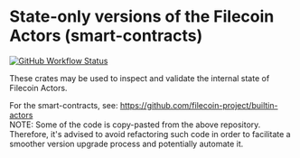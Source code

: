 # State-only versions of the Filecoin Actors (smart-contracts)

[![GitHub Workflow Status](https://img.shields.io/github/actions/workflow/status/ChainSafe/fil-actor-states/tests.yml?style=for-the-badge)](https://github.com/ChainSafe/fil-actor-states/actions)

These crates may be used to inspect and validate the internal state of Filecoin Actors.

For the smart-contracts, see: https://github.com/filecoin-project/builtin-actors  
NOTE: Some of the code is copy-pasted from the above repository. Therefore, it's advised to avoid
refactoring such code in order to facilitate a smoother version upgrade process and potentially
automate it.
